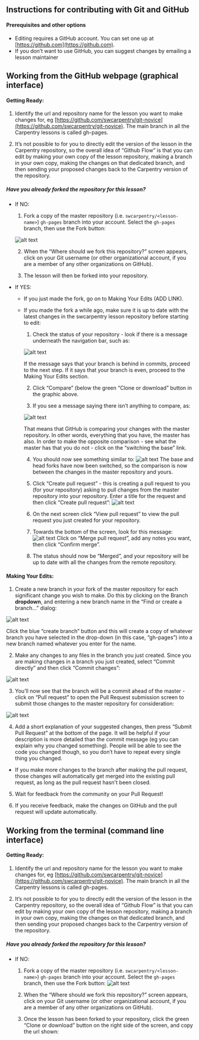 ## Instructions for contributing with Git and GitHub

#### Prerequisites and other options
- Editing requires a GitHub account. You can set one up at [https://github.com](https://github.com).
- If you don’t want to use GitHub, you can suggest changes by emailing a lesson maintainer

## Working from the GitHub webpage (graphical interface) 

#### Getting Ready:

1. Identify the url and repository name for the lesson you want to make changes for, eg [https://github.com/swcarpentry/git-novice](https://github.com/swcarpentry/git-novice). The main branch in all the Carpentry lessons is called gh-pages. 

2. It’s not possible to for you to directly edit the version of the lesson in the Carpentry repository, so the overall idea of “Github Flow” is that you can edit by making your own copy of the lesson repository, making a branch in your own copy, making the changes on that dedicated branch, and then sending your proposed changes back to the Carpentry version of the repository.

##### Have you already forked the repository for this lesson?

- If NO:
  1. Fork a copy of the master repository (i.e. ```swcarpentry/<lesson-name>```) ```gh-pages``` branch into your account. Select the ```gh-pages``` branch, then use the Fork button:

  ![alt text](swc_github_flow/images/GitHubFlowForNewbies-1.jpg "GitHubFlowForNewbies-1.jpg - location of fork button")
    
  2. When the “Where should we fork this repository?” screen appears, click on your Git username (or other organizational account, if you are a member of any other organizations on GitHub).

  3. The lesson will then be forked into your repository.

- If YES: 
  - If you just made the fork, go on to Making Your Edits (ADD LINK).
  - If you made the fork a while ago, make sure it is up to date with the latest changes in the swcarpentry lesson repository before starting to edit:

    1. Check the status of your repository - look if there is a message underneath the navigation bar, such as:

    ![alt text](swc_github_flow/images/GitHubFlowForNewbies-2.jpg "GitHubFlowForNewbies-2.jpg - # commits behind")

    If the message says that your branch is behind in commits, proceed to the next step. If it says that your branch is even, proceed to the Making Your Edits section.

    2. Click “Compare” (below the green “Clone or download” button in the graphic above.
    
    3. If you see a message saying there isn’t anything to compare, as:
    
    ![alt text](swc_github_flow/images/GitHubFlowForNewbies-3.jpg "GitHubFlowForNewbies-3.jpg - base switch")
    
    That means that GitHub is comparing your changes with the master repository. In other words, everything that you have, the master has also. In order to make the opposite comparison - see what the master has that you do not - click on the “switching the base” link.
    
    4. You should now see something similar to:
    ![alt text](swc_github_flow/images/GitHubFlowForNewbies-4.jpg "GitHubFlowForNewbies-4.jpg - compare changes")
    The base and head forks have now been switched, so the comparison is now between the changes in the master repository and yours.

    5. Click “Create pull request” - this is creating a pull request to you (for your repository) asking to pull changes from the master repository into your repository. Enter a title for the request and then click “Create pull request”:
    ![alt text](swc_github_flow/images/GitHubFlowForNewbies-5.jpg "GitHubFlowForNewbies-5.jpg - open a pull request")
    
    6. On the next screen click “View pull request” to view the pull request you just created for your repository.
    
    7. Towards the bottom of the screen, look for this message:
    ![alt text](swc_github_flow/images/GitHubFlowForNewbies-6.jpg "GitHubFlowForNewbies-6.jpg - merge pull request")
    Click on “Merge pull request”, add any notes you want, then click “Confirm merge”.

    8. The status should now be “Merged”, and your repository will be up to date with all the changes from the remote repository.
    
#### Making Your Edits:

1. Create a new branch in your fork of the master repository for each significant change you wish to make. Do this by clicking on the Branch **dropdown**, and entering a new branch name in the “Find or create a branch…” dialog:

![alt text](swc_github_flow/images/GitHubFlowForNewbies-7.jpg "GitHubFlowForNewbies-7.jpg - create branch")

Click the blue “create branch” button and this will create a copy of whatever branch you have selected in the drop-down (in this case, “gh-pages”) into a new branch named whatever you enter for the name.

2. Make any changes to any files in the branch you just created. Since you are making changes in a branch you just created, select “Commit directly” and then click “Commit changes”:

![alt text](swc_github_flow/images/GitHubFlowForNewbies-8.jpg "GitHubFlowForNewbies-8.jpg - commit changes")

3. You’ll now see that the branch will be a commit ahead of the master - click on “Pull request” to open the Pull Request submission screen to submit those changes to the master repository for consideration:

![alt text](swc_github_flow/images/GitHubFlowForNewbies-9.jpg "GitHubFlowForNewbies-9.jpg - pull request to update your repository")

4. Add a short explanation of your suggested changes, then press “Submit Pull Request” at the bottom of the page. It will be helpful if your description is more detailed than the commit message (eg you can explain why you changed something). People will be able to see the code you changed though, so you don’t have to repeat every single thing you changed.

* If you make more changes to the branch after making the pull request, those changes will automatically get merged into the existing pull request, as long as the pull request hasn't been closed.

5. Wait for feedback from the community on your Pull Request!

6. If you receive feedback, make the changes on GitHub and the pull request will update automatically.

## Working from the terminal (command line interface)

#### Getting Ready:

1. Identify the url and repository name for the lesson you want to make changes for, eg [https://github.com/swcarpentry/git-novice](https://github.com/swcarpentry/git-novice). The main branch in all the Carpentry lessons is called gh-pages. 

2. It’s not possible to for you to directly edit the version of the lesson in the Carpentry repository, so the overall idea of “Github Flow” is that you can edit by making your own copy of the lesson repository, making a branch in your own copy, making the changes on that dedicated branch, and then sending your proposed changes back to the Carpentry version of the repository.

##### Have you already forked the repository for this lesson?

- If NO:
  1. Fork a copy of the master repository (i.e. ```swcarpentry/<lesson-name>```) ```gh-pages``` branch into your account. Select the ```gh-pages``` branch, then use the Fork button:
  ![alt text](swc_github_flow/images/GitHubFlowForNewbies-1.jpg "GitHubFlowForNewbies-1.jpg - location of fork button")

  2. When the “Where should we fork this repository?” screen appears, click on your Git username (or other organizational account, if you are a member of any other organizations on GitHub).

  3. Once the lesson has been forked to your repository, click the green “Clone or download” button on the right side of the screen, and copy the url shown:
